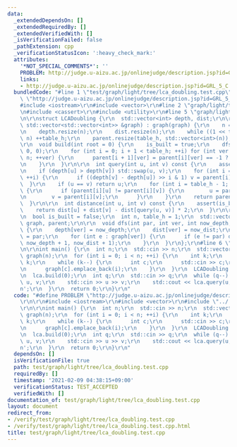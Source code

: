 ```yaml
---
data:
  _extendedDependsOn: []
  _extendedRequiredBy: []
  _extendedVerifiedWith: []
  _isVerificationFailed: false
  _pathExtension: cpp
  _verificationStatusIcon: ':heavy_check_mark:'
  attributes:
    '*NOT_SPECIAL_COMMENTS*': ''
    PROBLEM: http://judge.u-aizu.ac.jp/onlinejudge/description.jsp?id=GRL_5_C
    links:
    - http://judge.u-aizu.ac.jp/onlinejudge/description.jsp?id=GRL_5_C
  bundledCode: "#line 1 \"test/graph/light/tree/lca_doubling.test.cpp\"\n#define PROBLEM\
    \ \"http://judge.u-aizu.ac.jp/onlinejudge/description.jsp?id=GRL_5_C\"\r\n\r\n\
    #include <iostream>\r\n#include <vector>\r\n#line 2 \"graph/light/tree/lca_doubling.hpp\"\
    \n#include <cassert>\r\n#include <utility>\r\n#line 5 \"graph/light/tree/lca_doubling.hpp\"\
    \n\r\nstruct LCADoubling {\r\n  std::vector<int> depth, dist;\r\n\r\n  LCADoubling(const\
    \ std::vector<std::vector<int>> &graph) : graph(graph) {\r\n    n = graph.size();\r\
    \n    depth.resize(n);\r\n    dist.resize(n);\r\n    while ((1 << table_h) <=\
    \ n) ++table_h;\r\n    parent.resize(table_h, std::vector<int>(n));\r\n  }\r\n\
    \r\n  void build(int root = 0) {\r\n    is_built = true;\r\n    dfs(-1, root,\
    \ 0, 0);\r\n    for (int i = 0; i + 1 < table_h; ++i) for (int ver = 0; ver <\
    \ n; ++ver) {\r\n      parent[i + 1][ver] = parent[i][ver] == -1 ? -1 : parent[i][parent[i][ver]];\r\
    \n    }\r\n  }\r\n\r\n  int query(int u, int v) const {\r\n    assert(is_built);\r\
    \n    if (depth[u] > depth[v]) std::swap(u, v);\r\n    for (int i = 0; i < table_h;\
    \ ++i) {\r\n      if ((depth[v] - depth[u]) >> i & 1) v = parent[i][v];\r\n  \
    \  }\r\n    if (u == v) return u;\r\n    for (int i = table_h - 1; i >= 0; --i)\
    \ {\r\n      if (parent[i][u] != parent[i][v]) {\r\n        u = parent[i][u];\r\
    \n        v = parent[i][v];\r\n      }\r\n    }\r\n    return parent[0][u];\r\n\
    \  }\r\n\r\n  int distance(int u, int v) const {\r\n    assert(is_built);\r\n\
    \    return dist[u] + dist[v] - dist[query(u, v)] * 2;\r\n  }\r\n\r\nprivate:\r\
    \n  bool is_built = false;\r\n  int n, table_h = 1;\r\n  std::vector<std::vector<int>>\
    \ graph, parent;\r\n\r\n  void dfs(int par, int ver, int now_depth, int now_dist)\
    \ {\r\n    depth[ver] = now_depth;\r\n    dist[ver] = now_dist;\r\n    parent[0][ver]\
    \ = par;\r\n    for (int e : graph[ver]) {\r\n      if (e != par) dfs(ver, e,\
    \ now_depth + 1, now_dist + 1);\r\n    }\r\n  }\r\n};\r\n#line 6 \"test/graph/light/tree/lca_doubling.test.cpp\"\
    \n\r\nint main() {\r\n  int n;\r\n  std::cin >> n;\r\n  std::vector<std::vector<int>>\
    \ graph(n);\r\n  for (int i = 0; i < n; ++i) {\r\n    int k;\r\n    std::cin >>\
    \ k;\r\n    while (k--) {\r\n      int c;\r\n      std::cin >> c;\r\n      graph[i].emplace_back(c);\r\
    \n      graph[c].emplace_back(i);\r\n    }\r\n  }\r\n  LCADoubling lca(graph);\r\
    \n  lca.build(0);\r\n  int q;\r\n  std::cin >> q;\r\n  while (q--) {\r\n    int\
    \ u, v;\r\n    std::cin >> u >> v;\r\n    std::cout << lca.query(u, v) << '\\\
    n';\r\n  }\r\n  return 0;\r\n}\r\n"
  code: "#define PROBLEM \"http://judge.u-aizu.ac.jp/onlinejudge/description.jsp?id=GRL_5_C\"\
    \r\n\r\n#include <iostream>\r\n#include <vector>\r\n#include \"../../../../graph/light/tree/lca_doubling.hpp\"\
    \r\n\r\nint main() {\r\n  int n;\r\n  std::cin >> n;\r\n  std::vector<std::vector<int>>\
    \ graph(n);\r\n  for (int i = 0; i < n; ++i) {\r\n    int k;\r\n    std::cin >>\
    \ k;\r\n    while (k--) {\r\n      int c;\r\n      std::cin >> c;\r\n      graph[i].emplace_back(c);\r\
    \n      graph[c].emplace_back(i);\r\n    }\r\n  }\r\n  LCADoubling lca(graph);\r\
    \n  lca.build(0);\r\n  int q;\r\n  std::cin >> q;\r\n  while (q--) {\r\n    int\
    \ u, v;\r\n    std::cin >> u >> v;\r\n    std::cout << lca.query(u, v) << '\\\
    n';\r\n  }\r\n  return 0;\r\n}\r\n"
  dependsOn: []
  isVerificationFile: true
  path: test/graph/light/tree/lca_doubling.test.cpp
  requiredBy: []
  timestamp: '2021-02-09 04:38:15+09:00'
  verificationStatus: TEST_ACCEPTED
  verifiedWith: []
documentation_of: test/graph/light/tree/lca_doubling.test.cpp
layout: document
redirect_from:
- /verify/test/graph/light/tree/lca_doubling.test.cpp
- /verify/test/graph/light/tree/lca_doubling.test.cpp.html
title: test/graph/light/tree/lca_doubling.test.cpp
---
```

